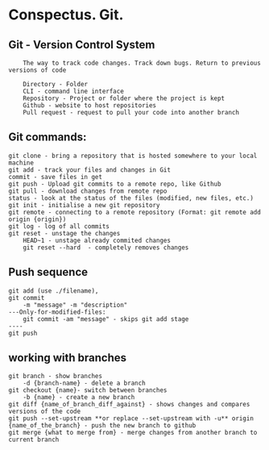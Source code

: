 # Conspectus. Git.

## Git - Version Control System
		The way to track code changes. Track down bugs. Return to previous versions of code
		
		Directory - Folder
		CLI - command line interface
		Repository - Project or folder where the project is kept
		Github - website to host repositories
		Pull request - request to pull your code into another branch
		
##	Git commands:
	git clone - bring a repository that is hosted somewhere to your local machine
	git add - track your files and changes in Git
	commit - save files in get
	git push - Upload git commits to a remote repo, like Github
	git pull - download changes from remote repo
	status - look at the status of the files (modified, new files, etc.)
	git init - initialise a new git repository
	git remote - connecting to a remote repository (Format: git remote add origin {origin})
	git log - log of all commits
	git reset - unstage the changes
		HEAD~1 - unstage already commited changes
		git reset --hard  - completely removes changes

## Push sequence
	git add (use ./filename),
	git commit 
		-m "message" -m "description"
	---Only-for-modified-files:
		git commit -am "message" - skips git add stage
	----
	git push 

## working with branches
	git branch - show branches
		-d {branch-name} - delete a branch
	git checkout {name}- switch between branches
		-b {name} - create a new branch
	git diff {name_of_branch_diff_against} - shows changes and compares versions of the code
	git push --set-upstream **or replace --set-upstream with -u** origin {name_of_the_branch} - push the new branch to github
	git merge {what to merge from} - merge changes from another branch to current branch
		